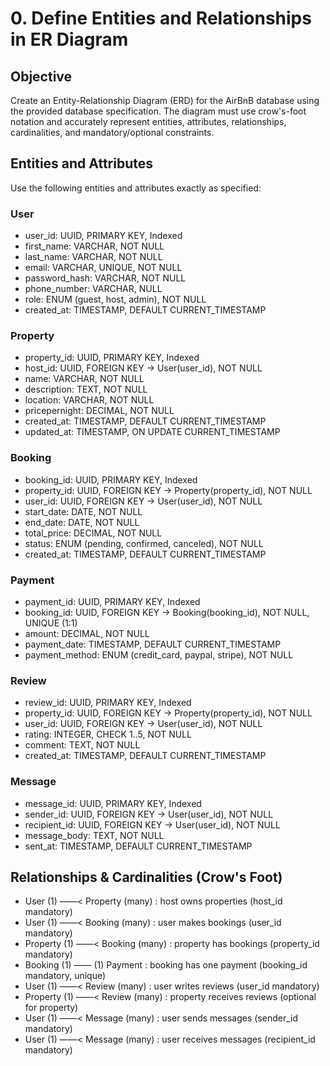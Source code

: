 # 0. Define Entities and Relationships in ER Diagram

## Objective
Create an Entity-Relationship Diagram (ERD) for the AirBnB database using the provided database specification. The diagram must use crow's-foot notation and accurately represent entities, attributes, relationships, cardinalities, and mandatory/optional constraints.

## Entities and Attributes
Use the following entities and attributes exactly as specified:

### User
- user_id: UUID, PRIMARY KEY, Indexed
- first_name: VARCHAR, NOT NULL
- last_name: VARCHAR, NOT NULL
- email: VARCHAR, UNIQUE, NOT NULL
- password_hash: VARCHAR, NOT NULL
- phone_number: VARCHAR, NULL
- role: ENUM (guest, host, admin), NOT NULL
- created_at: TIMESTAMP, DEFAULT CURRENT_TIMESTAMP

### Property
- property_id: UUID, PRIMARY KEY, Indexed
- host_id: UUID, FOREIGN KEY → User(user_id), NOT NULL
- name: VARCHAR, NOT NULL
- description: TEXT, NOT NULL
- location: VARCHAR, NOT NULL
- pricepernight: DECIMAL, NOT NULL
- created_at: TIMESTAMP, DEFAULT CURRENT_TIMESTAMP
- updated_at: TIMESTAMP, ON UPDATE CURRENT_TIMESTAMP

### Booking
- booking_id: UUID, PRIMARY KEY, Indexed
- property_id: UUID, FOREIGN KEY → Property(property_id), NOT NULL
- user_id: UUID, FOREIGN KEY → User(user_id), NOT NULL
- start_date: DATE, NOT NULL
- end_date: DATE, NOT NULL
- total_price: DECIMAL, NOT NULL
- status: ENUM (pending, confirmed, canceled), NOT NULL
- created_at: TIMESTAMP, DEFAULT CURRENT_TIMESTAMP

### Payment
- payment_id: UUID, PRIMARY KEY, Indexed
- booking_id: UUID, FOREIGN KEY → Booking(booking_id), NOT NULL, UNIQUE (1:1)
- amount: DECIMAL, NOT NULL
- payment_date: TIMESTAMP, DEFAULT CURRENT_TIMESTAMP
- payment_method: ENUM (credit_card, paypal, stripe), NOT NULL

### Review
- review_id: UUID, PRIMARY KEY, Indexed
- property_id: UUID, FOREIGN KEY → Property(property_id), NOT NULL
- user_id: UUID, FOREIGN KEY → User(user_id), NOT NULL
- rating: INTEGER, CHECK 1..5, NOT NULL
- comment: TEXT, NOT NULL
- created_at: TIMESTAMP, DEFAULT CURRENT_TIMESTAMP

### Message
- message_id: UUID, PRIMARY KEY, Indexed
- sender_id: UUID, FOREIGN KEY → User(user_id), NOT NULL
- recipient_id: UUID, FOREIGN KEY → User(user_id), NOT NULL
- message_body: TEXT, NOT NULL
- sent_at: TIMESTAMP, DEFAULT CURRENT_TIMESTAMP

## Relationships & Cardinalities (Crow's Foot)
- User (1) ——< Property (many) : host owns properties (host_id mandatory)
- User (1) ——< Booking (many) : user makes bookings (user_id mandatory)
- Property (1) ——< Booking (many) : property has bookings (property_id mandatory)
- Booking (1) —— (1) Payment : booking has one payment (booking_id mandatory, unique)
- User (1) ——< Review (many) : user writes reviews (user_id mandatory)
- Property (1) ——< Review (many) : property receives reviews (optional for property)
- User (1) ——< Message (many) : user sends messages (sender_id mandatory)
- User (1) ——< Message (many) : user receives messages (recipient_id mandatory)




